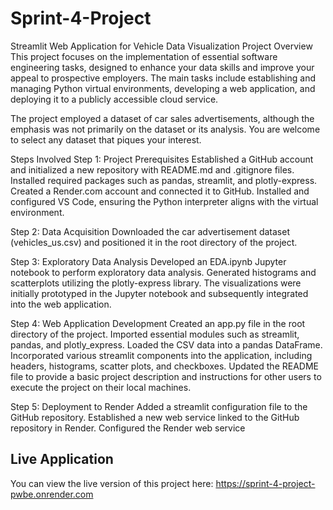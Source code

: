 # Sprint-4-Project
Streamlit Web Application for Vehicle Data Visualization
Project Overview
This project focuses on the implementation of essential software engineering tasks, designed to enhance your data skills and improve your appeal to prospective employers. The main tasks include establishing and managing Python virtual environments, developing a web application, and deploying it to a publicly accessible cloud service.

The project employed a dataset of car sales advertisements, although the emphasis was not primarily on the dataset or its analysis. You are welcome to select any dataset that piques your interest.

Steps Involved
Step 1: Project Prerequisites
Established a GitHub account and initialized a new repository with README.md and .gitignore files.
Installed required packages such as pandas, streamlit, and plotly-express.
Created a Render.com account and connected it to GitHub.
Installed and configured VS Code, ensuring the Python interpreter aligns with the virtual environment.

Step 2: Data Acquisition
Downloaded the car advertisement dataset (vehicles_us.csv) and positioned it in the root directory of the project.

Step 3: Exploratory Data Analysis
Developed an EDA.ipynb Jupyter notebook to perform exploratory data analysis.
Generated histograms and scatterplots utilizing the plotly-express library.
The visualizations were initially prototyped in the Jupyter notebook and subsequently integrated into the web application.

Step 4: Web Application Development
Created an app.py file in the root directory of the project.
Imported essential modules such as streamlit, pandas, and plotly_express.
Loaded the CSV data into a pandas DataFrame.
Incorporated various streamlit components into the application, including headers, histograms, scatter plots, and checkboxes.
Updated the README file to provide a basic project description and instructions for other users to execute the project on their local machines.

Step 5: Deployment to Render
Added a streamlit configuration file to the GitHub repository.
Established a new web service linked to the GitHub repository in Render.
Configured the Render web service

## Live Application

You can view the live version of this project here: https://sprint-4-project-pwbe.onrender.com
